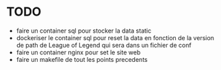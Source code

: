 # TODO
- faire un container sql pour stocker la data static
- dockeriser le container sql pour reset la data en fonction de la version de path de League of Legend qui sera dans un fichier de conf
- faire un container nginx pour set le site web
- faire un makefile de tout les points precedents
